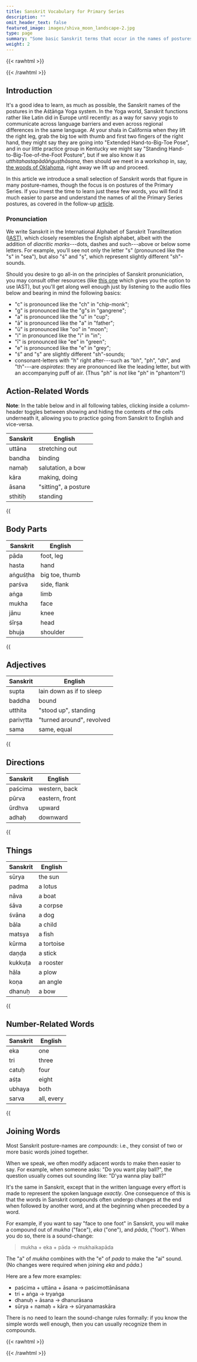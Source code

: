 ```yaml
---
title: Sanskrit Vocabulary for Primary Series
description: ""
omit_header_text: false
featured_image: images/shiva_moon_landscape-2.jpg
type: page
summary: "Some basic Sanskrit terms that occur in the names of postures, especially in the Primary Series."
weight: 2
---
```


{{< rawhtml >}}
<style>
th:hover {
  color: #AAA7EA;
}
</style>
{{< /rawhtml >}}

## Introduction

It's a good idea to learn, as much as possible, the Sanskrit names of the postures in the Aśṭāṅga Yoga system.  In the Yoga world, Sanskrit functions rather like Latin did in Europe until recently:  as a way for savvy yogis to communicate across language barriers and even across regional differences in the same language.  At your shala in California when they lift the right leg, grab the big toe with thumb and first two fingers of the right hand, they might say they are going into "Extended Hand-to-Big-Toe Pose", and in our little practice group in Kentucky we might say "Standing Hand-to-Big-Toe-of-the-Foot Posture", but if we also know it as *utthitahastapādāṅguṣṭhāsana*, then should we meet in a workshop in, say, <a href="https://ashtangayogastudio.com/magicforest" target="_blank">the woods of Oklahoma</a>, right away we lift up and proceed.

In this article we introduce a small selection of Sanskrit words that figure in many posture-names, though the focus is on postures of the Primary Series.  If you invest the time to learn just these few words, you will find it much easier to parse and understand the names of all the Primary Series postures, as covered in the follow-up <a href="/articles/primary/">article</a>.

### Pronunciation

We write Sanskrit in the International Alphabet of Sanskrit Transliteration (<a href="https://en.wikipedia.org/wiki/International_Alphabet_of_Sanskrit_Transliteration" target="_blank">IAST</a>), which closely resembles the English alphabet, albeit with the addition of *diacritic marks*---dots, dashes and such---above or below some letters.  For example, you'll see not only the letter "s" (pronounced like the "s" in "sea"), but also "ś" and "ṣ", which represent slightly different "sh"-sounds.

Should you desire to go all-in on the principles of Sanskrit pronuniciation, you may consult other resources (like <a href="https://learnsanskrit.org/sounds/" target="_blank">this one</a> which gives you the option to use IAST), but you'll get along well enough just by listening to the audio files below and bearing in mind the following basics:

* "c" is pronounced like the "ch" in "chip-monk";
* "g" is pronounced like the "g"s in "gangrene";
* "a" is pronounced like the "u" in "cup";
* "ā" is pronounced like the "a" in "father";
* "ū" is pronounced like "oo" in "moon";
* "i" in pronounced like the "i" in "in";
* "ī" is pronounced like "ee" in "green";
* "e" is pronounced like the "e" in "grey";
* "ś" and "ṣ" are slightly different "sh"-sounds;
* consonant-letters with "h" right after---such as "bh", "ph", "dh", and "th"---are *aspirates*:  they are pronounced like the leading letter, but with an accompanying puff of air.  (Thus "ph" is *not* like "ph" in "phantom"!)

## Action-Related Words

**Note**:  In the table below and in all following tables, clicking inside a column-header toggles between showing and hiding the contents of the cells underneath it, allowing you to practice going from Sanskrit to English and vice-versa.

Sanskrit | English
-------- | ----------
uttāna | stretching out
bandha | binding
namaḥ | salutation, a bow
kāra | making, doing
āsana | "sitting", a posture
sthitiḥ | standing

{{<audio src="/audio/terms/action.m4a" span="3" title="Pronunciation">}}


## Body Parts

Sanskrit | English
-------- | ----------
pāda | foot, leg
hasta | hand
aṅguśṭha | big toe, thumb
parśva | side, flank
aṅga | limb
mukha | face
jānu | knee
śīrṣa | head
bhuja | shoulder

{{<audio src="/audio/terms/body.m4a" span="3" title="Pronunciation">}}


## Adjectives

Sanskrit | English
-------- | ----------
supta | lain down as if to sleep
baddha | bound
utthita | "stood up", standing
parivṛtta | "turned around", revolved
sama | same, equal

{{<audio src="/audio/terms/adjectives.m4a" span="3" title="Pronunciation">}}


## Directions

Sanskrit | English
-------- | ----------
paścima | western, back
pūrva | eastern, front
ūrdhva | upward
adhaḥ | downward

{{<audio src="/audio/terms/directions.m4a" span="3" title="Pronunciation">}}


## Things

Sanskrit | English
-------- | ----------
sūrya | the sun
padma | a lotus
nāva | a boat
śāva | a corpse
śvāna | a dog
bāla | a child
matsya | a fish
kūrma | a tortoise
daṇḍa | a stick
kukkuṭa | a rooster
hāla | a plow
koṇa | an angle
dhanuḥ | a bow

{{<audio src="/audio/terms/things.m4a" span="3" title="Pronunciation">}}

## Number-Related Words

Sanskrit | English
-------- | ----------
eka | one
tri | three
catuḥ | four
aśṭa | eight
ubhaya | both
sarva | all, every

{{<audio src="/audio/terms/number.m4a" span="3" title="Pronunciation">}}


## Joining Words

Most Sanskrit posture-names are *compounds*:  i.e., they consist of two or more basic words joined together.

When we speak, we often modify adjacent words to make then easier to say.  For example, when someone asks: "Do you want play ball?", the question usually comes out sounding like: "D'ya wanna play ball?"

It's the same in Sanskrit, except that in the written language every effort is made to represent the spoken language *exactly*. One consequence of this is that the words in Sanskrit compounds often undergo changes at the end when followed by another word, and at the beginning when preceeded by a word.

For example, if you want to say "face to one foot" in Sanskrit, you will make a compound out of *mukha* ("face"), *eka* ("one"), and *pāda*, ("foot").  When you do so, there is a sound-change:

>mukha + eka + pāda &#8594;  mukhaikapāda

The "a" of *mukha* combines with the "e" of *pada* to make the "ai" sound. (No changes were required when joining *eka* and *pāda*.)

Here are a few more examples:

* paścima + uttāna + āsana &#8594;  paścimottānāsana
* tri + aṅga &#8594;  tryaṅga
* dhanuḥ + āsana &#8594;  dhanurāsana
* sūrya + namaḥ + kāra &#8594;  sūryanamaskāra

There is no need to learn the sound-change rules formally:  if you know the simple words well enough, then you can usually recognize them in compounds.

{{< rawhtml >}}
<script>
    
/**************************************************
  * for tables where second column shows text when 
  * mouse hovers
  ************************************************/

function modifyColumn(table, columnIndex, language) {
    const headers = table.getElementsByTagName("th");
    headers[columnIndex].innerHTML = `Hide ${language}`;
    headers[columnIndex].addEventListener("click", function(e) {
        console.log("hello");
        const rows = table.getElementsByTagName('tr');
        for (let i = 0; i < rows.length; i++) {
            const cells = rows[i].getElementsByTagName('td');
            if (cells.length > columnIndex) {
              let elem = cells[columnIndex]
              let hidden = elem.style.visibility === "hidden";
              console.log(hidden);
              if (hidden) {
                elem.style.visibility = "visible";
                e.target.innerHTML = `Hide ${language}`;
              } else {
                elem.style.visibility = "hidden";
                e.target.innerHTML = `Show ${language}`;
              }
            }
          }
    });
    
  }

  const termTables = document.getElementsByTagName("table");
  for (let tab of termTables) {
    modifyColumn(tab, 0, "Sanskrit");
    modifyColumn(tab, 1, "English");
  }


</script>
{{< /rawhtml >}}

